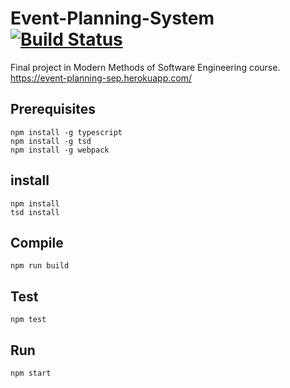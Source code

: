 # Event-Planning-System [![Build Status](https://travis-ci.org/reginbald/Event-Planning-System.svg?branch=master)](https://travis-ci.org/reginbald/Event-Planning-System)
Final project in Modern Methods of Software Engineering course.
https://event-planning-sep.herokuapp.com/

## Prerequisites
```
npm install -g typescript
npm install -g tsd
npm install -g webpack
```

## install
```
npm install
tsd install
```

## Compile
```
npm run build
```

## Test
```
npm test
```

## Run

```
npm start
```
